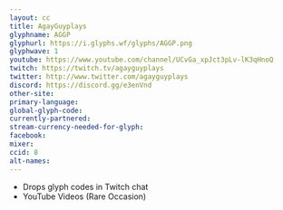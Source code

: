 ```yaml
---
layout: cc
title: AgayGuyplays
glyphname: AGGP
glyphurl: https://i.glyphs.wf/glyphs/AGGP.png
glyphwave: 1
youtube: https://www.youtube.com/channel/UCvGa_xpJct3pLv-lK3qHnoQ
twitch: https://twitch.tv/agayguyplays
twitter: http://www.twitter.com/agayguyplays
discord: https://discord.gg/e3enVnd
other-site: 
primary-language: 
global-glyph-code: 
currently-partnered: 
stream-currency-needed-for-glyph: 
facebook: 
mixer: 
ccid: 8
alt-names: 
---
```

* Drops glyph codes in Twitch chat
* YouTube Videos (Rare Occasion)
